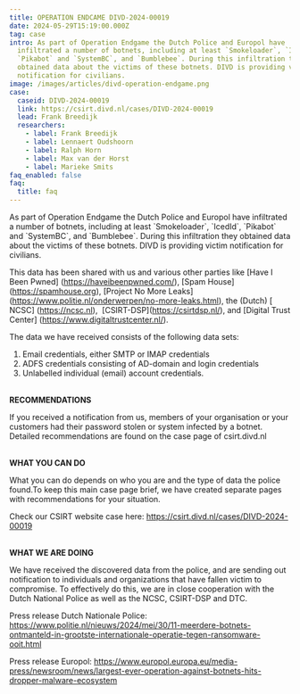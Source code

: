 ```yaml
---
title: OPERATION ENDCAME DIVD-2024-00019
date: 2024-05-29T15:19:00.000Z
tag: case
intro: As part of Operation Endgame the Dutch Police and Europol have
  infiltrated a number of botnets, including at least `Smokeloader`, `IcedId`,
  `Pikabot` and `SystemBC`, and `Bumblebee`. During this infiltration they
  obtained data about the victims of these botnets. DIVD is providing victim
  notification for civilians.
image: /images/articles/divd-operation-endgame.png
case:
  caseid: DIVD-2024-00019
  link: https://csirt.divd.nl/cases/DIVD-2024-00019
  lead: Frank Breedijk
  researchers:
    - label: Frank Breedijk
    - label: Lennaert Oudshoorn
    - label: Ralph Horn
    - label: Max van der Horst
    - label: Marieke Smits
faq_enabled: false
faq:
  title: faq
---
```

As part of Operation Endgame the Dutch Police and Europol have infiltrated a number of botnets, including at least \`Smokeloader\`, \`IcedId\`, \`Pikabot\` and \`SystemBC\`, and \`Bumblebee\`. During this infiltration they obtained data about the victims of these botnets. DIVD is providing victim notification for civilians.

This data has been shared with us and various other parties like \[Have I Been Pwned] (https://haveibeenpwned.com/), \[Spam House] (https://spamhouse.org), \[Project No More Leaks] (https://www.politie.nl/onderwerpen/no-more-leaks.html), the (Dutch) \[ NCSC] (https://ncsc.nl),  \[CSIRT-DSP](https://csirtdsp.nl/), and \[Digital Trust Center] (https://www.digitaltrustcenter.nl/).

The data we have received consists of the following data sets: 

1. Email credentials, either SMTP or IMAP credentials
2. ADFS credentials consisting of AD-domain and login credentials
3. Unlabelled individual (email) account credentials.

\
**RECOMMENDATIONS**

If you received a notification from us, members of your organisation or your customers had their password stolen or system infected by a botnet. Detailed recommendations are found on the case page of csirt.divd.nl

\
**WHAT YOU CAN DO**

What you can do depends on who you are and the type of data the police found.To keep this main case page brief, we have created separate pages with recommendations for your situation.

Check our CSIRT website case here: <https://csirt.divd.nl/cases/DIVD-2024-00019>

\
**WHAT WE ARE DOING**

We have received the discovered data from the police, and are sending out notification to individuals and organizations that have fallen victim to compromise. To effectively do this, we are in close cooperation with the Dutch National Police as well as the NCSC, CSIRT-DSP and DTC.



Press release Dutch Nationale Police: <https://www.politie.nl/nieuws/2024/mei/30/11-meerdere-botnets-ontmanteld-in-grootste-internationale-operatie-tegen-ransomware-ooit.html>

Press release Europol: <https://www.europol.europa.eu/media-press/newsroom/news/largest-ever-operation-against-botnets-hits-dropper-malware-ecosystem>

